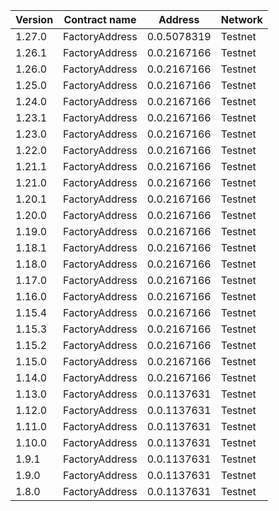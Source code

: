| Version | Contract name  | Address     | Network |
|---------| -------------- | ----------- | ------- |
| 1.27.0  | FactoryAddress | 0.0.5078319 | Testnet |
| 1.26.1  | FactoryAddress | 0.0.2167166 | Testnet |
| 1.26.0  | FactoryAddress | 0.0.2167166 | Testnet |
| 1.25.0  | FactoryAddress | 0.0.2167166 | Testnet |
| 1.24.0  | FactoryAddress | 0.0.2167166 | Testnet |
| 1.23.1  | FactoryAddress | 0.0.2167166 | Testnet |
| 1.23.0  | FactoryAddress | 0.0.2167166 | Testnet |
| 1.22.0  | FactoryAddress | 0.0.2167166 | Testnet |
| 1.21.1  | FactoryAddress | 0.0.2167166 | Testnet |
| 1.21.0  | FactoryAddress | 0.0.2167166 | Testnet |
| 1.20.1  | FactoryAddress | 0.0.2167166 | Testnet |
| 1.20.0  | FactoryAddress | 0.0.2167166 | Testnet |
| 1.19.0  | FactoryAddress | 0.0.2167166 | Testnet |
| 1.18.1  | FactoryAddress | 0.0.2167166 | Testnet |
| 1.18.0  | FactoryAddress | 0.0.2167166 | Testnet |
| 1.17.0  | FactoryAddress | 0.0.2167166 | Testnet |
| 1.16.0  | FactoryAddress | 0.0.2167166 | Testnet |
| 1.15.4  | FactoryAddress | 0.0.2167166 | Testnet |
| 1.15.3  | FactoryAddress | 0.0.2167166 | Testnet |
| 1.15.2  | FactoryAddress | 0.0.2167166 | Testnet |
| 1.15.0  | FactoryAddress | 0.0.2167166 | Testnet |
| 1.14.0  | FactoryAddress | 0.0.2167166 | Testnet |
| 1.13.0  | FactoryAddress | 0.0.1137631 | Testnet |
| 1.12.0  | FactoryAddress | 0.0.1137631 | Testnet |
| 1.11.0  | FactoryAddress | 0.0.1137631 | Testnet |
| 1.10.0  | FactoryAddress | 0.0.1137631 | Testnet |
| 1.9.1   | FactoryAddress | 0.0.1137631 | Testnet |
| 1.9.0   | FactoryAddress | 0.0.1137631 | Testnet |
| 1.8.0   | FactoryAddress | 0.0.1137631 | Testnet |
